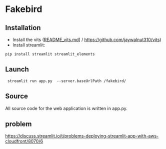 # Fakebird

## Installation
- Install the vits ([README_vits.md](README_vits.md)] / https://github.com/jaywalnut310/vits)
- Install streamlit:
```
pip install streamlit streamlit_elements
```

## Launch

```
 streamlit run app.py  --server.baseUrlPath /fakebird/
```

## Source

All source code for the web application is written in app.py.

## problem
https://discuss.streamlit.io/t/problems-deploying-streamlit-app-with-aws-cloudfront/8070/6


